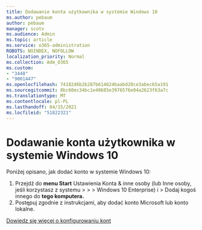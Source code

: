 ```yaml
---
title: Dodawanie konta użytkownika w systemie Windows 10
ms.author: pebaum
author: pebaum
manager: scotv
ms.audience: Admin
ms.topic: article
ms.service: o365-administration
ROBOTS: NOINDEX, NOFOLLOW
localization_priority: Normal
ms.collection: Adm_O365
ms.custom:
- "3448"
- "9001447"
ms.openlocfilehash: 74182d6b2b287b614624baabd20ce3abecb5a191
ms.sourcegitcommit: 8bc60ec34bc1e40685e3976576e04a2623f63a7c
ms.translationtype: MT
ms.contentlocale: pl-PL
ms.lasthandoff: 04/15/2021
ms.locfileid: "51822321"
---
```

# <a name="add-a-user-account-in-windows-10"></a>Dodawanie konta użytkownika w systemie Windows 10

Poniżej opisano, jak dodać konto w systemie Windows 10:

1. Przejdź do **menu Start** Ustawienia Konta & inne osoby (lub Inne osoby, jeśli korzystasz z systemu  >    >    >   Windows 10 Enterprise) i > Dodaj kogoś innego do **tego komputera.**
2. Postępuj zgodnie z instrukcjami, aby dodać konto Microsoft lub konto lokalne.

[Dowiedz się więcej o konfigurowaniu kont](https://support.microsoft.com/help/17197/)